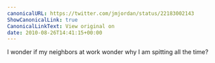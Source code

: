 ```yaml
---
canonicalURL: https://twitter.com/jmjordan/status/22183002143
ShowCanonicalLink: true
CanonicalLinkText: View original on
date: 2010-08-26T14:41:15+00:00
---
```

I wonder if my neighbors at work wonder why I am spitting all the time?